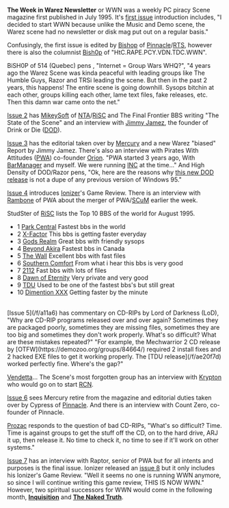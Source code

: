 **The Week in Warez Newsletter** or WWN was a weekly PC piracy Scene magazine first published in July 1995. It's [first issue](/f/a616b) introduction includes, "I decided to start WWN because unlike the Music and Demo scene, the Warez scene had no newsletter or disk mag put out on a regular basis."

Confusingly, the first issue is edited by [Bishop](https://demozoo.org/sceners/149305/) of [Pinnacle](/g/pinnacle)/[RTS](/g/request-to-send), however there is also the columnist [Bish0p](https://demozoo.org/sceners/115025/) of "HtC.RAPE.PCY.VDN.TDC.WWN".

BiSH0P of 514 (Quebec) pens , "Internet = Group Wars WHQ?", "4 years ago the Warez Scene was kinda peaceful with leading groups like The Humble Guys, Razor and TRSi leading the scene. But then in the past 2 years, this happens! The entire scene is going downhill. Sysops bitchin at each other, groups killing each other, lame text files, fake releases, etc. Then this damn war came onto the net."

[Issue 2](/f/a717d) has [MikeySoft](https://demozoo.org/sceners/84230/) of [NTA](/g/nokturnal-trading-alliance)/[RiSC](/g/rise-in-superior-couriering) and The Final Frontier BBS writing "The State of the Scene" and an interview with [Jimmy Jamez](https://demozoo.org/sceners/46815/), the founder of Drink or Die ([DOD](/g/drink-or-die)).

[Issue 3](/f/a8177) has the editorial taken over by [Mercury](https://demozoo.org/sceners/149309/) and a new Warez "biased" Report by Jimmy Jamez. There's also an interview with Pirates With Attitudes ([PWA](/g/pirates-with-attitudes)) co-founder [Orion](https://demozoo.org/sceners/46389/). "PWA started 3 years ago, With [BarManager](https://demozoo.org/sceners/44324/) and myself. We were running [INC](/g/international-network-of-crackers) at the time..." And High Density of DOD/Razor pens, "Ok, here are the reasons why [this new DOD release](/f/bb2b71f) is not a dupe of any previous version of Windows 95."

[Issue 4](/f/a9109) introduces [Ionizer](/p/ionizer)'s Game Review. There is an interview with [Rambone](https://demozoo.org/sceners/46396/) of PWA about the merger of PWA/[SCuM](/g/scum) earlier the week.

StudSter of [RiSC](https://demozoo.org/groups/45969/) lists the Top 10 BBS of the world for August 1995.

- 1  [Park Central](https://demozoo.org/bbs/2980/)          Fastest bbs in the world
- 2  [X-Factor](https://demozoo.org/bbs/714/)              This bbs is getting faster everyday
- 3  [Gods Realm](https://demozoo.org/bbs/3748/)            Great bbs with friendly sysops
- 4  [Beyond Akira](https://demozoo.org/bbs/63/)          Fastest bbs in Canada
- 5  [The Wall](https://demozoo.org/bbs/889/)              Excellent bbs with fast files
- 6  [Southern Comfort](https://demozoo.org/bbs/3296/)      From what i hear this bbs is very good
- 7  [2112](https://demozoo.org/bbs/4211/)                  Fast bbs with lots of files
- 8  [Dawn of Eternity](https://demozoo.org/bbs/1353/)      Very private and very good
- 9  [TDU](https://demozoo.org/bbs/2448/)                   Used to be one of the fastest bbs's but still great
- 10 [Dimention XXX](https://demozoo.org/bbs/873/)         Getting faster by the minute

<br>
[Issue 5](/f/a11a6) has commentary on CD-RIPs by Lord of Darkness (LoD), "Why are CD-RIP programs released over and over again? Sometimes they are packaged poorly, sometimes they are missing files, sometimes they are too big and sometimes they don't work properly. What's so difficult? What are these mistakes repeated?" "For example, the Mechwarrior 2 CD release by [OTFW](https://demozoo.org/groups/84664/) required 2 install fixes and 2 hacked EXE files to get it working properly. The [TDU release](/f/ae20f7d) worked perfectly fine. Where's the gap?"

[Vendetta](/g/vendetta)... The Scene's most forgotten group has an interview with [Krypton](https://demozoo.org/sceners/147267/) who would go on to start [RCN](/g/reality-check-network).

[Issue 6](/f/a21b8) sees Mercury retire from the magazine and editorial duties taken over by Cypress of [Pinnacle](/g/pinnacle). And there is an interview with Count Zero, co-founder of Pinnacle.
 
[Prozac](/p/prozac) responds to the question of bad CD-RIPs, "What's so difficult? Time. Time is against groups to get the stuff off the CD, on to the hard drive, ARJ it up, then release it. No time to check it, no time to see if it'll work on other systems."


[Issue 7](/f/a31b2) has an interview with Raptor, senior of PWA but for all intents and purposes is the final issue. Ionizer released an [issue 8](/f/a4144) but it only includes his Ionizer's Game Review. "Well it seems no one is running WWN anymore, so since I will continue writing this game review, THIS IS NOW WWN." However, two spiritual successors for WWN would come in the following month, [**Inquisition**](/g/inquisition) and [**The Naked Truth**](/g/the-naked-truth-magazine).